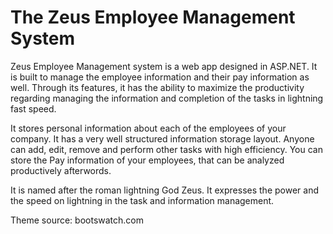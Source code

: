 # The Zeus Employee Management System
Zeus Employee Management system is a web app designed in ASP.NET. It is built to manage the employee information and their pay information as well. Through its features, it has the ability to maximize the productivity regarding managing the information and completion of the tasks in lightning fast speed.

It stores personal information about each of the employees of your company. It has a very well structured information storage layout. Anyone can add, edit, remove and perform other tasks with high efficiency. You can store the Pay information of your employees, that can be analyzed productively afterwords. 

It is named after the roman lightning God Zeus. It expresses the power and the speed on lightning in the task and information management.  

Theme source: bootswatch.com
